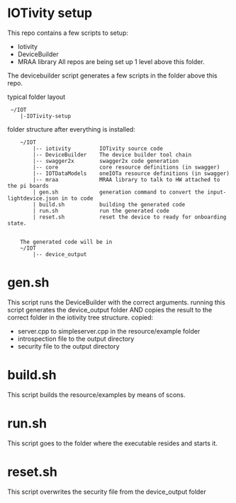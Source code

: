 # IOTivity setup

This repo contains a few scripts to setup:
- Iotivity
- DeviceBuilder
- MRAA library
All repos are being set up 1 level above this folder.

The devicebuilder script generates a few scripts in the folder above this repo.


typical folder layout
     
     ~/IOT
        |-IOTivity-setup 
    
    
folder structure after everything is installed:
        
        ~/IOT        
            |-- iotivity         IOTivity source code
            |-- DeviceBuilder    The device builder tool chain
            |-- swagger2x        swagger2x code generation
            |-- core             core resource definitions (in swagger)
            |-- IOTDataModels    oneIOTa resource definitions (in swagger)
            |-- mraa             MRAA library to talk to HW attached to the pi boards
            | gen.sh             generation command to convert the input-lightdevice.json in to code
            | build.sh           building the generated code
            | run.sh             run the generated code
            | reset.sh           reset the device to ready for onboarding state.
        
        
        The generated code will be in 
        ~/IOT        
            |-- device_output
        
        
        
# gen.sh
This script runs the DeviceBuilder with the correct arguments.
running this script generates the device_output folder AND copies the result to the correct folder in the iotivity tree structure.
copied:
- server.cpp to simpleserver.cpp in the resource/example folder
- introspection file to the output directory
- security file to the output directory

# build.sh
This script builds the resource/examples by means of scons.

# run.sh
This script goes to the folder where the executable resides and starts it.

# reset.sh
This script overwrites the security file from the device_output folder